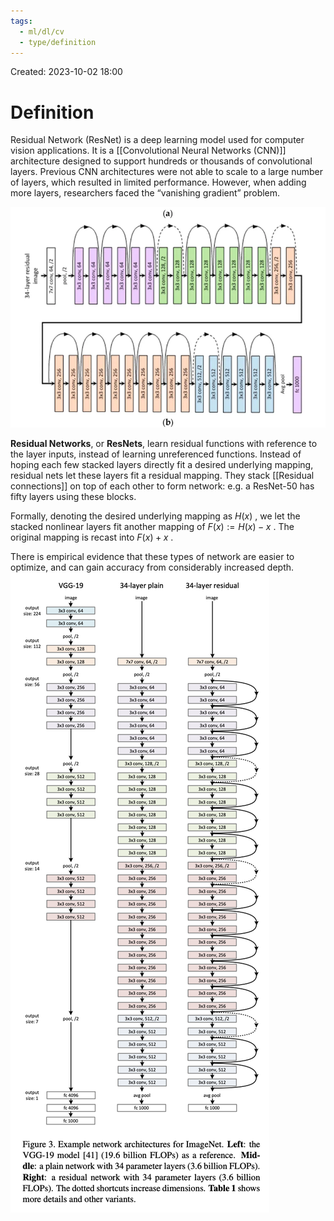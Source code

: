 ```yaml
---
tags:
  - ml/dl/cv
  - type/definition
---
```

Created: 2023-10-02 18:00
# Definition

Residual Network (ResNet) is a deep learning model used for computer vision applications. It is a [[Convolutional Neural Networks (CNN)]] architecture designed to support hundreds or thousands of convolutional layers. Previous CNN architectures were not able to scale to a large number of layers, which resulted in limited performance. However, when adding more layers, researchers faced the “vanishing gradient” problem.

![](/img/cv-cnn-resnet.webp)

**Residual Networks**, or **ResNets**, learn residual functions with reference to the layer inputs, instead of learning unreferenced functions. Instead of hoping each few stacked layers directly fit a desired underlying mapping, residual nets let these layers fit a residual mapping. They stack [[Residual connections]] on top of each other to form network: e.g. a ResNet-50 has fifty layers using these blocks.

Formally, denoting the desired underlying mapping as $H(x)$ , we let the stacked nonlinear layers fit another mapping of $F(x) := H(x) -x$ . The original mapping is recast into $F(x)+x$ . 

There is empirical evidence that these types of network are easier to optimize, and can gain accuracy from considerably increased depth.
![](/img/cv-cnn-resnet-1.png)
